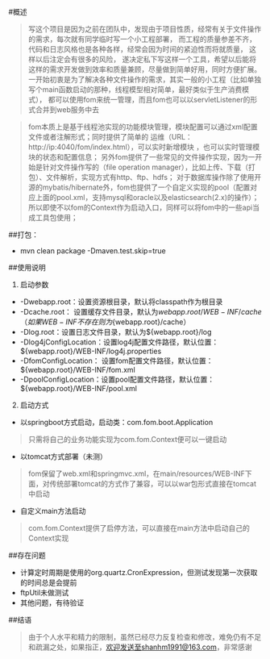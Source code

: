 #概述
> 写这个项目是因为之前在团队中，发现由于项目性质，经常有关于文件操作的需求，每次就有同学临时写一个小工程部署，
> 而工程的质量参差不齐，代码和日志风格也是各种各样，经常会因为时间的紧迫性而将就质量， 这样以后注定会有很多的风险，
> 遂决定私下写这样一个工具，希望以后能将这样的需求开发做到效率和质量兼顾，尽量做到简单好用，同时方便扩展。
> 一开始初衷是为了解决各种文件操作的需求，其实一般的小工程（比如单独写个main函数启动的那种，线程模型相对简单，最好类似于生产消费模式），
> 都可以使用fom来统一管理，而且fom也可以以servletListener的形式合并到web服务中去

> fom本质上是基于线程池实现的功能模块管理，模块配置可以通过xml配置文件或者注解形式；同时提供了简单的
> 运维（URL：http://ip:4040/fom/index.html），可以实时新增模块 ，也可以实时管理模块的状态和配置信息；
> 另外fom提供了一些常见的文件操作实现，因为一开始是针对文件操作写的（file operation manager），比如上传、下载（打包）、文件解析，实现方式有http、ftp、hdfs；
> 对于数据库操作除了使用开源的mybatis/hibernate外，fom也提供了一个自定义实现的pool（配置对应上面的pool.xml，支持mysql和oracle以及elasticsearch(2.x)的操作）；
> 所以即使不以fom的Context作为启动入口，同样可以将fom中的一些api当成工具包使用；

##打包：
* mvn clean package -Dmaven.test.skip=true

##使用说明
1. 启动参数
* -Dwebapp.root：设置资源根目录，默认将classpath作为根目录
* -Dcache.root：  设置缓存文件目录，默认为${webapp.root}/WEB-INF/cache（如果WEB-INF不存在则为${webapp.root}/cache）
* -Dlog.root：设置日志文件目录，默认为${webapp.root}/log
* -Dlog4jConfigLocation：设置log4j配置文件路径，默认位置：${webapp.root}/WEB-INF/log4j.properties
* -DfomConfigLocation： 设置fom配置文件路径，默认位置：${webapp.root}/WEB-INF/fom.xml
* -DpoolConfigLocation：设置pool配置文件路径，默认位置：${webapp.root}/WEB-INF/pool.xml

2. 启动方式
* 以springboot方式启动，启动类：com.fom.boot.Application
> 只需将自己的业务功能实现为com.fom.Context便可以一键启动
* 以tomcat方式部署（未测）
> fom保留了web.xml和springmvc.xml，在main/resources/WEB-INF下面，对传统部署tomcat的方式作了兼容，可以以war包形式直接在tomcat中启动
* 自定义main方法启动
> com.fom.Context提供了启停方法，可以直接在main方法中启动自己的Context实现

##存在问题
* 计算定时周期是使用的org.quartz.CronExpression，但测试发现第一次获取的时间总是会提前
* ftpUtil未做测试
* 其他问题，有待验证

##结语
> 由于个人水平和精力的限制，虽然已经尽力反复检查和修改，难免仍有不足和疏漏之处，如果指正，欢迎发送至shanhm1991@163.com，非常感谢
